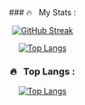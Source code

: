 <div align="center">
### 🔥 &nbsp; My Stats :
  
[![GitHub Streak](https://github-readme-streak-stats.herokuapp.com/?user=LOUMON-Koffi-Samuel&theme=dracula)](https://git.io/streak-stats)
  
  [![Top Langs](https://github-readme-stats.vercel.app/api?username=LOUMON-Koffi-Samuel&show_icons=true&theme=dracula)](https://github.com/anuraghazra/github-readme-stats)
  
  ### 🔥 &nbsp; Top Langs :
 [![Top Langs](https://github-readme-stats.vercel.app/api/top-langs/?username=LOUMON-Koffi-Samuel&langs_count=8&layout=compact&theme=dracula)](https://github.com/anuraghazra/github-readme-stats)
  
</div>  

